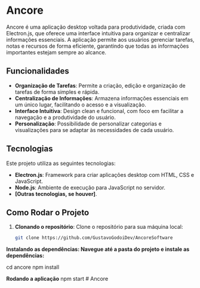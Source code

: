 # Ancore

Ancore é uma aplicação desktop voltada para produtividade, criada com Electron.js, que oferece uma interface intuitiva para organizar e centralizar informações essenciais. A aplicação permite aos usuários gerenciar tarefas, notas e recursos de forma eficiente, garantindo que todas as informações importantes estejam sempre ao alcance.

## Funcionalidades

- **Organização de Tarefas**: Permite a criação, edição e organização de tarefas de forma simples e rápida.
- **Centralização de Informações**: Armazena informações essenciais em um único lugar, facilitando o acesso e a visualização.
- **Interface Intuitiva**: Design clean e funcional, com foco em facilitar a navegação e a produtividade do usuário.
- **Personalização**: Possibilidade de personalizar categorias e visualizações para se adaptar às necessidades de cada usuário.
  
## Tecnologias

Este projeto utiliza as seguintes tecnologias:

- **Electron.js**: Framework para criar aplicações desktop com HTML, CSS e JavaScript.
- **Node.js**: Ambiente de execução para JavaScript no servidor.
- **[Outras tecnologias, se houver]**.

## Como Rodar o Projeto

1. **Clonando o repositório**:
   Clone o repositório para sua máquina local:
   ```bash
   git clone https://github.com/GustavoGodoiDev/AncoreSoftware

**Instalando as dependências: Navegue até a pasta do projeto e instale as dependências:**

cd ancore
npm install

**Rodando a aplicação**
npm start
#   A n c o r e 
 
 
